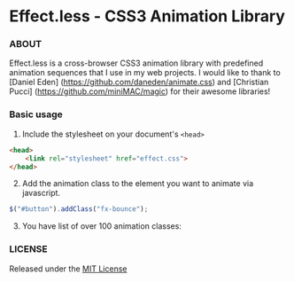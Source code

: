 # Effect.less - CSS3 Animation Library

### ABOUT

Effect.less is a cross-browser CSS3 animation library with predefined animation sequences that I use in my web projects. I would like to thank to [Daniel Eden] (https://github.com/daneden/animate.css) and [Christian Pucci] (https://github.com/miniMAC/magic) for their awesome libraries!


### Basic usage

1. Include the stylesheet on your document's `<head>`

```html
<head>
    <link rel="stylesheet" href="effect.css">
</head>
```
  
2. Add the animation class to the element you want to animate via javascript. 

```javascript
$("#button").addClass("fx-bounce");
```
3. You have list of over 100 animation classes:


### LICENSE

Released under the [MIT License](http://www.opensource.org/licenses/mit-license.php)